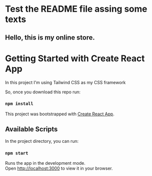 
# Test the README file assing some texts
## Hello, this is my online store.

# Getting Started with Create React App

In this project I'm using Tailwind CSS as my CSS framework


So, once you download this repo run:

### `npm install`

This project was bootstrapped with [Create React App](https://github.com/facebook/create-react-app).

## Available Scripts

In the project directory, you can run:

### `npm start`

Runs the app in the development mode.\
Open [http://localhost:3000](http://localhost:3000) to view it in your browser.
